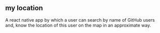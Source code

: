 ## my location
A react native app by which a user can search by name of GitHub users and, know the location of this user on the map in an approximate way.

